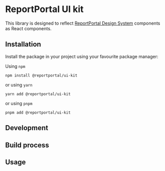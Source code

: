 # ReportPortal UI kit

This library is designed to reflect [ReportPortal Design System](https://www.figma.com/file/gjYQPbeyf4YsH3wZiVKoaj/RP-DS-6) components as React components.

## Installation

Install the package in your project using your favourite package manager:

Using `npm`
```console
npm install @reportportal/ui-kit
```

or using `yarn`
```console
yarn add @reportportal/ui-kit
```

or using `pnpm`
```console
pnpm add @reportportal/ui-kit
```

## Development

## Build process

## Usage
